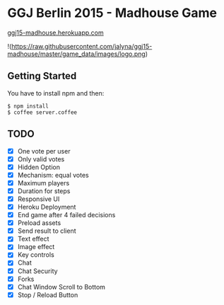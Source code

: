 # GGJ Berlin 2015 - Madhouse Game

[ggj15-madhouse.herokuapp.com](http://ggj15-madhouse.herokuapp.com/)

!(https://raw.githubusercontent.com/jalyna/ggj15-madhouse/master/game_data/images/logo.png)

## Getting Started

You have to install npm and then:

```
$ npm install
$ coffee server.coffee
```

## TODO

- [x] One vote per user
- [x] Only valid votes
- [x] Hidden Option
- [x] Mechanism: equal votes
- [x] Maximum players
- [x] Duration for steps
- [x] Responsive UI
- [x] Heroku Deployment
- [x] End game after 4 failed decisions
- [x] Preload assets
- [x] Send result to client
- [x] Text effect
- [x] Image effect
- [x] Key controls
- [x] Chat
- [x] Chat Security
- [x] Forks
- [x] Chat Window Scroll to Bottom
- [x] Stop / Reload Button